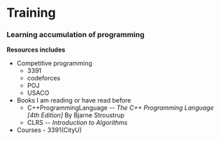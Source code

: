 # Training
### Learning accumulation of programming

**Resources includes**
* Competitive programming
    * 3391
    * codeforces
    * POJ
    * USACO
* Books I am reading or have read before
    * C++ProgrammingLanguage -- *The C++ Programming Language [4th Edition]* By Bjarne Stroustrup
    * CLRS -- *Introduction to Algorithms*
* Courses
        - 3391(CityU)

